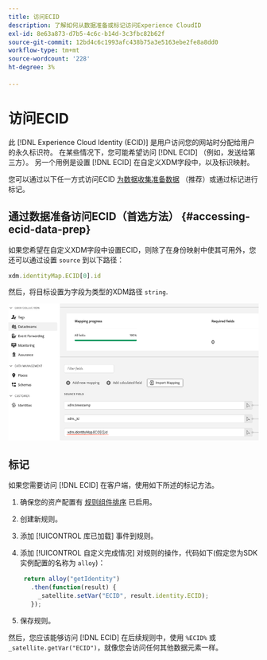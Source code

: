 ```yaml
---
title: 访问ECID
description: 了解如何从数据准备或标记访问Experience CloudID
exl-id: 8e63a873-d7b5-4c6c-b14d-3c3fbc82b62f
source-git-commit: 12bd4c6c1993afc438b75a3e5163ebe2fe8a8dd0
workflow-type: tm+mt
source-wordcount: '228'
ht-degree: 3%

---
```



# 访问ECID

此 [!DNL Experience Cloud Identity (ECID)] 是用户访问您的网站时分配给用户的永久标识符。 在某些情况下，您可能希望访问 [!DNL ECID] （例如，发送给第三方）。 另一个用例是设置 [!DNL ECID] 在自定义XDM字段中，以及标识映射。

您可以通过以下任一方式访问ECID [为数据收集准备数据](../../../../edge/datastreams/data-prep.md) （推荐）或通过标记进行标记。

## 通过数据准备访问ECID（首选方法） {#accessing-ecid-data-prep}

如果您希望在自定义XDM字段中设置ECID，则除了在身份映射中使其可用外，您还可以通过设置 `source` 到以下路径：

```js
xdm.identityMap.ECID[0].id
```

然后，将目标设置为字段为类型的XDM路径 `string`.

![](./assets/access-ecid-data-prep.png)

## 标记

如果您需要访问 [!DNL ECID] 在客户端，使用如下所述的标记方法。

1. 确保您的资产配置有 [规则组件排序](../../../ui/managing-resources/rules.md#sequencing) 已启用。
1. 创建新规则。
1. 添加 [!UICONTROL 库已加载] 事件到规则。
1. 添加 [!UICONTROL 自定义完成情况] 对规则的操作，代码如下(假定您为SDK实例配置的名称为 `alloy`)：

   ```js
    return alloy("getIdentity")
      .then(function(result) {
        _satellite.setVar("ECID", result.identity.ECID);
      });
   ```

1. 保存规则。

然后，您应该能够访问 [!DNL ECID] 在后续规则中，使用 `%ECID%` 或 `_satellite.getVar("ECID")`，就像您会访问任何其他数据元素一样。

